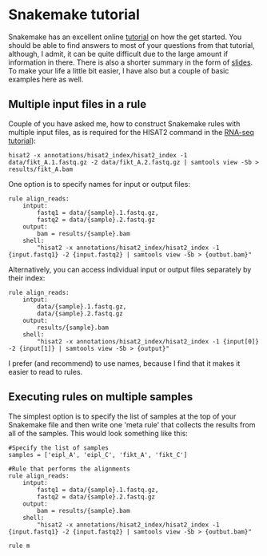# Snakemake tutorial
Snakemake has an excellent online [tutorial](https://snakemake.readthedocs.io/en/stable/tutorial/tutorial.html) on how the get started. You should be able to find answers to most of your questions from that tutorial, although, I admit, it can be quite difficult due to the large amount if information in there. There is also a shorter summary in the form of [slides](http://slides.com/johanneskoester/snakemake-tutorial-2016#/). To make your life a little bit easier, I have also but a couple of basic examples here as well.

## Multiple input files in a rule
Couple of you have asked me, how to construct Snakemake rules with multiple input files, as is required for the HISAT2 command in the [RNA-seq tutorial](https://github.com/kauralasoo/MTAT.03.239_Bioinformatics/blob/master/RNA-seq_alignment.md)):
	
	hisat2 -x annotations/hisat2_index/hisat2_index -1 data/fikt_A.1.fastq.gz -2 data/fikt_A.2.fastq.gz | samtools view -Sb > results/fikt_A.bam

One option is to specify names for input or output files:

	rule align_reads:
		intput:
			fastq1 = data/{sample}.1.fastq.gz,
			fastq2 = data/{sample}.2.fastq.gz
		output:
			bam = results/{sample}.bam
		shell:
			"hisat2 -x annotations/hisat2_index/hisat2_index -1 {input.fastq1} -2 {input.fastq2} | samtools view -Sb > {outbut.bam}"

Alternatively, you can access individual input or output files separately by their index:

	rule align_reads:
		intput:
			data/{sample}.1.fastq.gz,
			data/{sample}.2.fastq.gz
		output:
			results/{sample}.bam
		shell:
			"hisat2 -x annotations/hisat2_index/hisat2_index -1 {input[0]} -2 {input[1]} | samtools view -Sb > {output}"

I prefer (and recommend) to use names, because I find that it makes it easier to read to rules.

## Executing rules on multiple samples
The simplest option is to specify the list of samples at the top of your Snakemake file and then write one 'meta rule' that collects the results from all of the samples. This would look something like this:
	
	#Specify the list of samples
	samples = ['eipl_A', 'eipl_C', 'fikt_A', 'fikt_C']
	
	#Rule that performs the alignments
	rule align_reads:
		intput:
			fastq1 = data/{sample}.1.fastq.gz,
			fastq2 = data/{sample}.2.fastq.gz
		output:
			bam = results/{sample}.bam
		shell:
			"hisat2 -x annotations/hisat2_index/hisat2_index -1 {input.fastq1} -2 {input.fastq2} | samtools view -Sb > {outbut.bam}"
	
	rule m

<!--stackedit_data:
eyJoaXN0b3J5IjpbMTk3MjEyNzk2MV19
-->